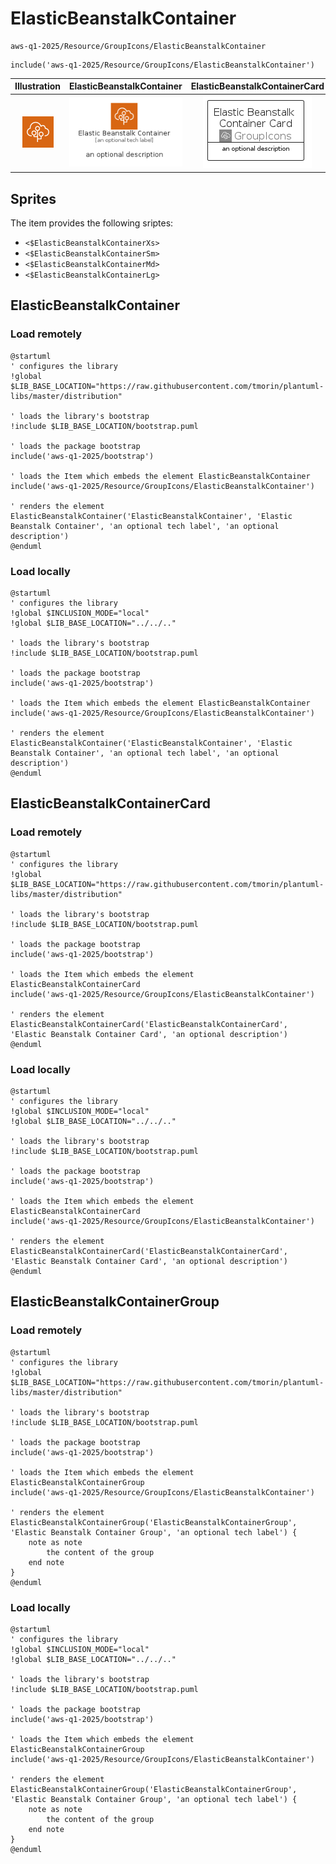 # ElasticBeanstalkContainer


```text
aws-q1-2025/Resource/GroupIcons/ElasticBeanstalkContainer
```

```text
include('aws-q1-2025/Resource/GroupIcons/ElasticBeanstalkContainer')
```



| Illustration | ElasticBeanstalkContainer | ElasticBeanstalkContainerCard | ElasticBeanstalkContainerGroup |
| :---: | :---: | :---: | :---: |
| ![illustration for Illustration](../../../aws-q1-2025/Resource/GroupIcons/ElasticBeanstalkContainer.png) | ![illustration for ElasticBeanstalkContainer](../../../aws-q1-2025/Resource/GroupIcons/ElasticBeanstalkContainer.Local.png) | ![illustration for ElasticBeanstalkContainerCard](../../../aws-q1-2025/Resource/GroupIcons/ElasticBeanstalkContainerCard.Local.png) | ![illustration for ElasticBeanstalkContainerGroup](../../../aws-q1-2025/Resource/GroupIcons/ElasticBeanstalkContainerGroup.Local.png) |



## Sprites
The item provides the following sriptes:

- `<$ElasticBeanstalkContainerXs>`
- `<$ElasticBeanstalkContainerSm>`
- `<$ElasticBeanstalkContainerMd>`
- `<$ElasticBeanstalkContainerLg>`





## ElasticBeanstalkContainer

### Load remotely
```plantuml
@startuml
' configures the library
!global $LIB_BASE_LOCATION="https://raw.githubusercontent.com/tmorin/plantuml-libs/master/distribution"

' loads the library's bootstrap
!include $LIB_BASE_LOCATION/bootstrap.puml

' loads the package bootstrap
include('aws-q1-2025/bootstrap')

' loads the Item which embeds the element ElasticBeanstalkContainer
include('aws-q1-2025/Resource/GroupIcons/ElasticBeanstalkContainer')

' renders the element
ElasticBeanstalkContainer('ElasticBeanstalkContainer', 'Elastic Beanstalk Container', 'an optional tech label', 'an optional description')
@enduml
```

### Load locally
```plantuml
@startuml
' configures the library
!global $INCLUSION_MODE="local"
!global $LIB_BASE_LOCATION="../../.."

' loads the library's bootstrap
!include $LIB_BASE_LOCATION/bootstrap.puml

' loads the package bootstrap
include('aws-q1-2025/bootstrap')

' loads the Item which embeds the element ElasticBeanstalkContainer
include('aws-q1-2025/Resource/GroupIcons/ElasticBeanstalkContainer')

' renders the element
ElasticBeanstalkContainer('ElasticBeanstalkContainer', 'Elastic Beanstalk Container', 'an optional tech label', 'an optional description')
@enduml
```

## ElasticBeanstalkContainerCard

### Load remotely
```plantuml
@startuml
' configures the library
!global $LIB_BASE_LOCATION="https://raw.githubusercontent.com/tmorin/plantuml-libs/master/distribution"

' loads the library's bootstrap
!include $LIB_BASE_LOCATION/bootstrap.puml

' loads the package bootstrap
include('aws-q1-2025/bootstrap')

' loads the Item which embeds the element ElasticBeanstalkContainerCard
include('aws-q1-2025/Resource/GroupIcons/ElasticBeanstalkContainer')

' renders the element
ElasticBeanstalkContainerCard('ElasticBeanstalkContainerCard', 'Elastic Beanstalk Container Card', 'an optional description')
@enduml
```

### Load locally
```plantuml
@startuml
' configures the library
!global $INCLUSION_MODE="local"
!global $LIB_BASE_LOCATION="../../.."

' loads the library's bootstrap
!include $LIB_BASE_LOCATION/bootstrap.puml

' loads the package bootstrap
include('aws-q1-2025/bootstrap')

' loads the Item which embeds the element ElasticBeanstalkContainerCard
include('aws-q1-2025/Resource/GroupIcons/ElasticBeanstalkContainer')

' renders the element
ElasticBeanstalkContainerCard('ElasticBeanstalkContainerCard', 'Elastic Beanstalk Container Card', 'an optional description')
@enduml
```

## ElasticBeanstalkContainerGroup

### Load remotely
```plantuml
@startuml
' configures the library
!global $LIB_BASE_LOCATION="https://raw.githubusercontent.com/tmorin/plantuml-libs/master/distribution"

' loads the library's bootstrap
!include $LIB_BASE_LOCATION/bootstrap.puml

' loads the package bootstrap
include('aws-q1-2025/bootstrap')

' loads the Item which embeds the element ElasticBeanstalkContainerGroup
include('aws-q1-2025/Resource/GroupIcons/ElasticBeanstalkContainer')

' renders the element
ElasticBeanstalkContainerGroup('ElasticBeanstalkContainerGroup', 'Elastic Beanstalk Container Group', 'an optional tech label') {
    note as note
        the content of the group
    end note
}
@enduml
```

### Load locally
```plantuml
@startuml
' configures the library
!global $INCLUSION_MODE="local"
!global $LIB_BASE_LOCATION="../../.."

' loads the library's bootstrap
!include $LIB_BASE_LOCATION/bootstrap.puml

' loads the package bootstrap
include('aws-q1-2025/bootstrap')

' loads the Item which embeds the element ElasticBeanstalkContainerGroup
include('aws-q1-2025/Resource/GroupIcons/ElasticBeanstalkContainer')

' renders the element
ElasticBeanstalkContainerGroup('ElasticBeanstalkContainerGroup', 'Elastic Beanstalk Container Group', 'an optional tech label') {
    note as note
        the content of the group
    end note
}
@enduml
```

